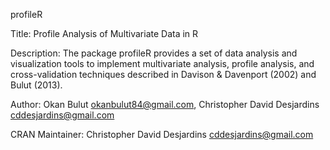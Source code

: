 profileR

Title: Profile Analysis of Multivariate Data in R

Description: The package profileR provides a set of data analysis and visualization tools 
    to implement multivariate analysis, profile analysis, and cross-validation techniques described 
    in Davison & Davenport (2002) and Bulut (2013).

Author: Okan Bulut <okanbulut84@gmail.com>, Christopher David Desjardins
    <cddesjardins@gmail.com>

CRAN Maintainer: Christopher David Desjardins <cddesjardins@gmail.com>

